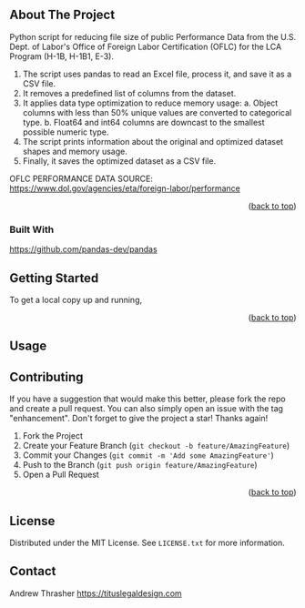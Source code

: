 <!-- ABOUT THE PROJECT -->
## About The Project
Python script for reducing file size of public Performance Data from the U.S. Dept. of Labor's Office of Foreign Labor Certification (OFLC) for the LCA Program (H-1B, H-1B1, E-3). 

1. The script uses pandas to read an Excel file, process it, and save it as a CSV file.
2. It removes a predefined list of columns from the dataset.
3. It applies data type optimization to reduce memory usage:
  a. Object columns with less than 50% unique values are converted to categorical type.
  b. Float64 and int64 columns are downcast to the smallest possible numeric type.
4. The script prints information about the original and optimized dataset shapes and memory usage.
5. Finally, it saves the optimized dataset as a CSV file.
     
OFLC PERFORMANCE DATA SOURCE: https://www.dol.gov/agencies/eta/foreign-labor/performance

<p align="right">(<a href="#readme-top">back to top</a>)</p>

### Built With
https://github.com/pandas-dev/pandas

<!-- GETTING STARTED -->
## Getting Started
To get a local copy up and running, 

<p align="right">(<a href="#readme-top">back to top</a>)</p>

<!-- USAGE EXAMPLES -->
## Usage






<!-- CONTRIBUTING -->
## Contributing
If you have a suggestion that would make this better, please fork the repo and create a pull request. You can also simply open an issue with the tag "enhancement".
Don't forget to give the project a star! Thanks again!

1. Fork the Project
2. Create your Feature Branch (`git checkout -b feature/AmazingFeature`)
3. Commit your Changes (`git commit -m 'Add some AmazingFeature'`)
4. Push to the Branch (`git push origin feature/AmazingFeature`)
5. Open a Pull Request

<p align="right">(<a href="#readme-top">back to top</a>)</p>



<!-- LICENSE -->
## License
Distributed under the MIT License. See `LICENSE.txt` for more information.


<!-- CONTACT -->
## Contact
Andrew Thrasher 
https://tituslegaldesign.com

